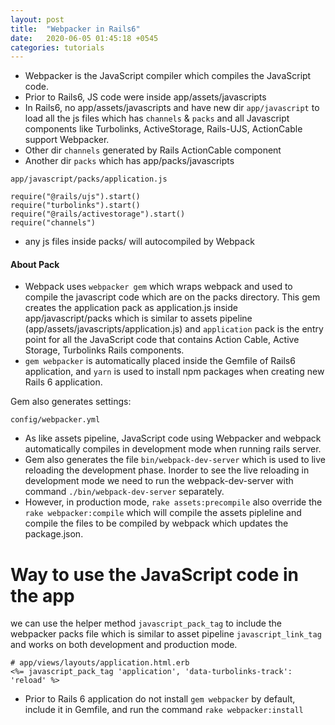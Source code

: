 ```yaml
---
layout: post
title:  "Webpacker in Rails6"
date:   2020-06-05 01:45:18 +0545
categories: tutorials
---
```



* Webpacker is the JavaScript compiler which compiles the JavaScript code.
* Prior to Rails6, JS code were inside app/assets/javascripts
* In Rails6, no app/assets/javascripts and have new dir `app/javascript` to load all the js files which has `channels` & `packs` and all Javascript components like Turbolinks, ActiveStorage, Rails-UJS, ActionCable support Webpacker.
* Other dir `channels` generated by Rails ActionCable component
* Another dir `packs` which has app/packs/javascripts

```
app/javascript/packs/application.js

require("@rails/ujs").start()
require("turbolinks").start()
require("@rails/activestorage").start()
require("channels")
```

* any js files inside packs/ will autocompiled by Webpack

#### About Pack

* Webpack uses `webpacker gem` which wraps webpack and used to compile the javascript code which are on the packs directory. This gem creates the application pack as application.js inside app/javascript/packs which is similar to assets pipeline (app/assets/javascripts/application.js) and `application` pack is the entry point for all the JavaScript code that contains Action Cable, Active Storage, Turbolinks Rails components.
* `gem webpacker` is automatically placed inside the Gemfile of Rails6 application, and `yarn` is used to install npm packages when creating new Rails 6 application. 

Gem also generates settings:

```
config/webpacker.yml
```

* As like assets pipeline, JavaScript code using Webpacker and webpack automatically compiles in development mode when running rails server.
* Gem also generates the file `bin/webpack-dev-server` which is used to live reloading the development phase. Inorder to see the live reloading in development mode we need to run the webpack-dev-server with command `./bin/webpack-dev-server` separately.
* However, in production mode, `rake assets:precompile` also override the `rake webpacker:compile` which will compile the assets pipleline and compile the files to be compiled by webpack which updates the package.json.

# Way to use the JavaScript code in the app

we can use the helper method `javascript_pack_tag` to include the webpacker packs file which is similar to asset pipeline `javascript_link_tag` and works on both development and production mode.

```
# app/views/layouts/application.html.erb
<%= javascript_pack_tag 'application', 'data-turbolinks-track': 'reload' %>
```

* Prior to Rails 6 application do not install `gem webpacker` by default, include it in Gemfile, and run the command `rake webpacker:install`